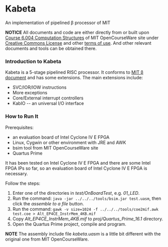 # Kabeta
An implementation of pipelined β processor of MIT

**NOTICE** All documents and code are either directly from or built upon [Course 6.004 Computation Structures](https://ocw.mit.edu/courses/electrical-engineering-and-computer-science/6-004-computation-structures-spring-2009/) of MIT OpenCourseWare site under [Creative Commons License](https://creativecommons.org/licenses/by-nc-sa/4.0/) and other [terms of use](https://ocw.mit.edu/terms/). And other relevant documents and tools can be obtained there.

### Introduction to Kabeta

Kabeta is a 5-stage pipelined RISC processor. It conforms to [MIT β document](https://ocw.mit.edu/courses/electrical-engineering-and-computer-science/6-004-computation-structures-spring-2009/labs/MIT6_004s09_lab_beta_doc.pdf) and has some extensions. The main extensions include:

- SVC/IOR/IOW instructions
- More exceptions
- Core/External interrupt controllers
- KabIO -- an universal I/O interface

### How to Run It

Prerequisites:

- an evaluation board of Intel Cyclone IV E FPGA
- Linux, Cygwin or other environment with JRE and AWK
- bsim tool from MIT OpenCourseWare site
- Quartus Prime

It has been tested on Intel Cyclone IV E FPGA and there are some Intel FPGA IPs so far, so an evaluation board of Intel Cyclone IV E FPGA is necessary.

Follow the steps:

1. Enter one of the directories in *test/OnBoardTest*, e.g. *01_LED*.
2. Run the command: `java -jar ../../../tools/bsim.jar test.uasm`, then click the *assemble to a file* button.
3. Run the command: `gawk -v size=1024 -f ../../../tools/coe2mif.awk test.coe > Alt_EP4CE_InstrMem_4KB.mif`
4. Copy *Alt_EP4CE_InstrMem_4KB.mif* to *proj/Quartus_Prime_16.1* directory.
5. Open the Quartus Prime project, compile and program.

**NOTE** The assembly include file *kabeta.uasm* is a little bit different with the original one from MIT OpenCourseWare.
